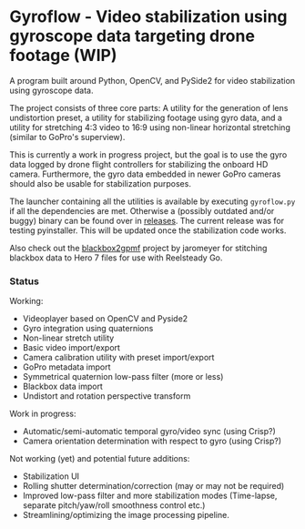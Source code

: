 # Gyroflow - Video stabilization using gyroscope data targeting drone footage (WIP)

A program built around Python, OpenCV, and PySide2 for video stabilization using gyroscope data.

The project consists of three core parts: A utility for the generation of lens undistortion preset, a utility for stabilizing footage using gyro data, and a utility for stretching 4:3 video to 16:9 using non-linear horizontal stretching (similar to GoPro's superview).

This is currently a work in progress project, but the goal is to use the gyro data logged by drone flight controllers for stabilizing the onboard HD camera. Furthermore, the gyro data embedded in newer GoPro cameras should also be usable for stabilization purposes.

The launcher containing all the utilities is available by executing `gyroflow.py` if all the dependencies are met. Otherwise a (possibly outdated and/or buggy) binary can be found over in [releases](https://github.com/ElvinC/gyroflow/releases). The current release was for testing pyinstaller. This will be updated once the stabilization code works.

Also check out the [blackbox2gpmf](https://github.com/jaromeyer/blackbox2gpmf) project by jaromeyer for stitching blackbox data to Hero 7 files for use with Reelsteady Go.

### Status

Working:
* Videoplayer based on OpenCV and Pyside2
* Gyro integration using quaternions
* Non-linear stretch utility
* Basic video import/export
* Camera calibration utility with preset import/export
* GoPro metadata import
* Symmetrical quaternion low-pass filter (more or less)
* Blackbox data import
* Undistort and rotation perspective transform

Work in progress:
* Automatic/semi-automatic temporal gyro/video sync (using Crisp?)
* Camera orientation determination with respect to gyro (using Crisp?)

Not working (yet) and potential future additions:
* Stabilization UI
* Rolling shutter determination/correction (may or may not be required)
* Improved low-pass filter and more stabilization modes (Time-lapse, separate pitch/yaw/roll smoothness control etc.)
* Streamlining/optimizing the image processing pipeline.